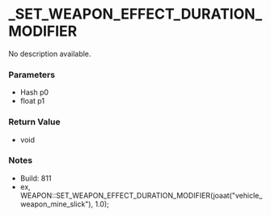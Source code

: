 # _SET_WEAPON_EFFECT_DURATION_MODIFIER

No description available.

### Parameters
* Hash p0
* float p1

### Return Value
* void

### Notes
* Build: 811
* ex, WEAPON::SET_WEAPON_EFFECT_DURATION_MODIFIER(joaat("vehicle_weapon_mine_slick"), 1.0);

